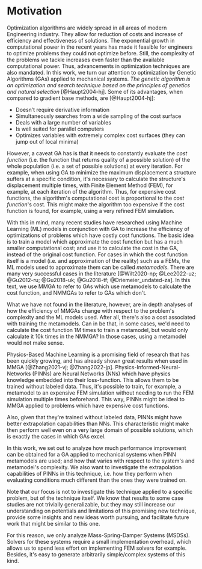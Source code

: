 # Motivation
Optimization algorithms are widely spread in all areas of modern Engineering industry.
They allow for reduction of costs and increase of efficiency and effectiveness of
solutions. The exponential growth in computational power in the recent years has
made it feasible for engineers to optimize problems they could not optimize
before. Still, the complexity of the problems we tackle increases even
faster than the available computational power. Thus, advancements in optimization
techniques are also mandated.
In this work, we turn our attention to optimization by Genetic Algorithms (GAs)
applied to mechanical systems. *The genetic algorithm is an optimization and search technique based on the principles of genetics and natural selection* [@Haupt2004-hj]. Some of its advantages, when compared to gradient base methods, are [@Haupt2004-hj]:
- Doesn’t require derivative information
- Simultaneously searches from a wide sampling of the cost surface
- Deals with a large number of variables
- Is well suited for parallel computers
- Optimizes variables with extremely complex cost surfaces (they can jump out of local minima)

However, a caveat GA has is that it needs to constantly evaluate the *cost
function* (i.e. the function that returns quality of a possible solution) of the
whole population (i.e. a set of possible solutions) at every iteration. For
example, when using GA to minimize the maximum displacement a structure suffers
at a specific condition, it's necessary to calculate the structure's
displacement multiple times, with Finite Element Method (FEM), for example, at each
iteration of the algorithm. Thus, for expensive cost functions, the algorithm's
computational cost is proportional to the *cost function*'s cost. This might
make the algorithm too expensive if the cost function is found, for example,
using a very refined FEM simulation.

With this in mind, many recent studies have researched using Machine Learning
(ML) models in conjunction with GA to increase the efficiency of optimizations
of problems which have costly cost functions. The basic idea is to train a model
which approximate the cost function but has a much smaller computational cost;
and use it to calculate the cost in the GA, instead of the original cost
function. For cases in which the cost function itself is a model (i.e. and
approximation of the reality) such as a FEMs, the ML models
used to approximate them can be called *metamodels*. There are many very
successful cases in the literature [@Wilt2020-np; @Lee2022-uz; @Gu2012-ru;
@Gu2018-uk; @Gu2018-tf; @Driemeier_undated-za]. In this text, we use MMGA to
refer to GAs which use metamodels to calculate the cost function, and NMMGAs to
refer to GAs which don't.

What we have not found in the literature, however, are in depth analyses of how
the efficiency of MMGAs change with respect to the problem's complexity and the
ML models used. After all, there's also a cost associated with training the
metamodels. Can in be that, in some cases, we'd need to calculate the cost
function $1$M times to train a metamodel, but would only calculate it $10$k
times in the NMMGA? In those cases, using a metamodel would not make sense.

Physics-Based Machine Learning is a promising field of research that has been
quickly growing, and has already shown great results when used in
MMGA [@Zhang2021-vj; @Zhang2022-jp].
Physics-Informed-Neural-Networks (PINNs) are Neural Networks (NNs) which have
physics knowledge embedded into their loss-function. This allows them to be
trained without labeled data. Thus, it's possible to train, for example, a
metamodel to an expensive FEM simulation without needing to run the FEM
simulation multiple times beforehand. This way, PINNs might be ideal to
MMGA applied to problems which have expensive cost functions.

Also, given that they're trained without labeled data, PINNs might have better
extrapolation capabilities than NNs. This characteristic might make then perform
well even on a very large domain of possible solutions, which is exactly the
cases in which GAs excel.

In this work, we set out to analyze how much performance improvement can be
obtained for a GA applied to mechanical systems when PINN metamodels are used;
and how that varies with respect to the system's and metamodel's complexity. We
also want to investigate the extrapolation capabilities of PINNs in this
technique, i.e. how they perform when evaluating conditions much different than
the ones they were trained on.

Note that our focus is not to investigate this technique applied to a specific
problem, but of the technique itself. We know that results to some case studies
are not trivially generalizable, but they may still increase our understanding
on potentials and limitations of this promising new technique, provide some
insights and new ideas worth pursuing, and facilitate future work that might be
similar to this one.

For this reason, we only analyze Mass-Spring-Damper Systems (MSDSs). Solvers for
these systems require a small implementation overhead, which allows us to spend
less effort on implementing FEM solvers for example. Besides, it's easy to
generate arbitrarily simple/complex systems of this kind.
